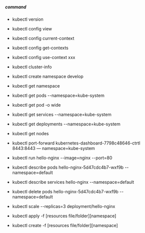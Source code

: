 ##### command
* kubectl version

* kubectl config view
* kubectl config current-context
* kubectl config get-contexts
* kubectl config use-context xxx

* kubectl cluster-info

* kubectl create namespace develop
* kubectl get namespace

* kubectl get pods --namespace=kube-system
* kubectl get pod -o wide
* kubectl get services --namespace=kube-system
* kubectl get deployments --namespace=kube-system

* kubectl get nodes

* kubectl port-forward kubernetes-dashboard-7798c48646-ctrtl 8443:8443 — namespace=kube-system
* kubectl run hello-nginx --image=nginx --port=80

* kubectl describe pods hello-nginx-5d47cdc4b7-wxf9b --namespace=default
* kubectl describe services hello-nginx --namespace=default

* kubectl delete pods hello-nginx-5d47cdc4b7-wxf9b --namespace=default

* kubectl scale --replicas=3 deployment/hello-nginx

* kubectl apply -f [resources file/folder][namespace]
* kubectl create -f [resources file/folder][namespace]
